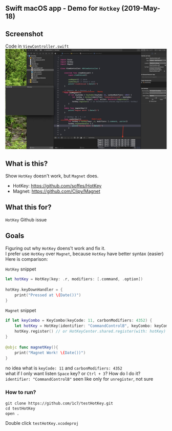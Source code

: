 ## Swift macOS app - Demo for `Hotkey` (2019-May-18)

## Screenshot 
Code in `ViewController.swift`
![demo code](./README-images/demo.jpg)

## What is this?
Show `HotKey` doesn't work, but `Magnet` does.

* HotKey: https://github.com/soffes/HotKey
* Magnet: https://github.com/Clipy/Magnet

## What this for?
`HotKey` Github issue

## Goals
Figuring out why `HotKey` doens't work and fix it.     
I prefer use `HotKey` over `Magnet`, because `HotKey` have better syntax (easier)    
Here is comparison: 

`HotKey` snippet  
```swift
let hotKey = HotKey(key: .r, modifiers: [.command, .option])

hotKey.keyDownHandler = {
    print("Pressed at \(Date())")
}
```

`Magnet` snippet  
```swift
if let keyCombo = KeyCombo(keyCode: 11, carbonModifiers: 4352) {
    let hotKey = HotKey(identifier: "CommandControlB", keyCombo: keyCombo, target: self, action: #selector())
    hotKey.register() // or HotKeyCenter.shared.register(with: hotKey)
}

@objc func magnetKey(){
    print("Magnet Work! \(Date())")
}
```
no idea what is `keyCode: 11` and `carbonModifiers: 4352`     
what if I only want listen `Space` key? or `Ctrl + 3`? How do I do it?   
`identifier: "CommandControlB"` seen like only for `unregister`, not sure

### How to run?
```
git clone https://github.com/1c7/testHotKey.git
cd testHotKey
open .
```
Double click `testHotKey.xcodeproj`
